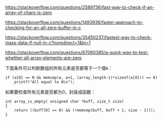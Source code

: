 

https://stackoverflow.com/questions/2589736/fast-way-to-check-if-an-array-of-chars-is-zero

https://stackoverflow.com/questions/1493936/faster-approach-to-checking-for-an-all-zero-buffer-in-c

https://stackoverflow.com/questions/35450237/fastest-way-to-check-mass-data-if-null-in-c?noredirect=1&lq=1

https://stackoverflow.com/questions/67060385/a-quick-way-to-test-whether-all-array-elements-are-zero


下面条件可以判断数组的所有元素是否都等于一个值`N`：
```
if (a[0] == N && memcmp(a, a+1, (array_length-1)*sizeof(a[0])) == 0)
    printf("All equal to N\n");
```

如果要检查所有元素是否都为0，封装成函数：
```
int array_is_empty( unsigned char *buff, size_t size)
{
    return ((buff[0] == 0) && (!memcmp(buff, buff + 1, size - 1)));
}
```



